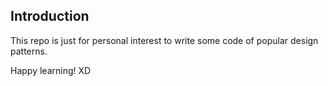 ## Introduction

This repo is just for personal interest to write some code of popular design patterns.

Happy learning! XD
